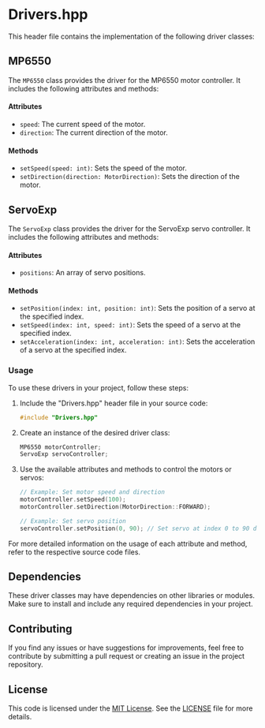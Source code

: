 # Drivers.hpp

This header file contains the implementation of the following driver classes:

## MP6550

The `MP6550` class provides the driver for the MP6550 motor controller. It includes the following attributes and methods:

#### Attributes

- `speed`: The current speed of the motor.
- `direction`: The current direction of the motor.

#### Methods

- `setSpeed(speed: int)`: Sets the speed of the motor.
- `setDirection(direction: MotorDirection)`: Sets the direction of the motor.

## ServoExp

The `ServoExp` class provides the driver for the ServoExp servo controller. It includes the following attributes and methods:

#### Attributes

- `positions`: An array of servo positions.

#### Methods

- `setPosition(index: int, position: int)`: Sets the position of a servo at the specified index.
- `setSpeed(index: int, speed: int)`: Sets the speed of a servo at the specified index.
- `setAcceleration(index: int, acceleration: int)`: Sets the acceleration of a servo at the specified index.

### Usage

To use these drivers in your project, follow these steps:

1. Include the "Drivers.hpp" header file in your source code:

    ```cpp
    #include "Drivers.hpp"
    ```

2. Create an instance of the desired driver class:

    ```cpp
    MP6550 motorController;
    ServoExp servoController;
    ```

3. Use the available attributes and methods to control the motors or servos:

    ```cpp
    // Example: Set motor speed and direction
    motorController.setSpeed(100);
    motorController.setDirection(MotorDirection::FORWARD);

    // Example: Set servo position
    servoController.setPosition(0, 90); // Set servo at index 0 to 90 degrees
    ```

For more detailed information on the usage of each attribute and method, refer to the respective source code files.

## Dependencies

These driver classes may have dependencies on other libraries or modules. Make sure to install and include any required dependencies in your project.

## Contributing

If you find any issues or have suggestions for improvements, feel free to contribute by submitting a pull request or creating an issue in the project repository.

## License

This code is licensed under the [MIT License](https://opensource.org/licenses/MIT). See the [LICENSE](LICENSE) file for more details.